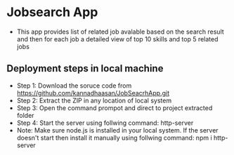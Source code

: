 # Jobsearch App

* This app provides list of related job avalable based on the search result and then for each job a detailed view of top 10 skills and top 5 related jobs

## Deployment steps in local machine
* Step 1: Download the soruce code from https://github.com/kannadhaasan/JobSeacrhApp.git
* Step 2: Extract the ZIP in any location of local system
* Step 3: Open the command prompot and direct to project extracted folder
* Step 4: Start the server using follwing command: http-server
* Note: Make sure node.js is installed in your local system. If the server doesn't start then install it manually using follwing command: npm i http-server